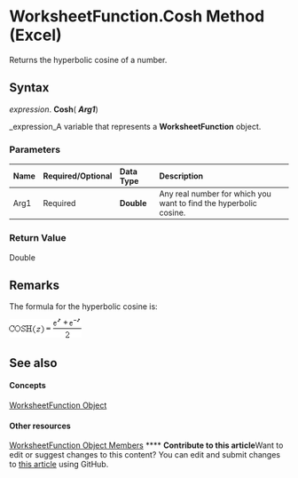 
# WorksheetFunction.Cosh Method (Excel)

Returns the hyperbolic cosine of a number.


## Syntax

 _expression_. **Cosh**( **_Arg1_**)

 _expression_A variable that represents a  **WorksheetFunction** object.


### Parameters



|**Name**|**Required/Optional**|**Data Type**|**Description**|
|:-----|:-----|:-----|:-----|
|Arg1|Required| **Double**|Any real number for which you want to find the hyperbolic cosine.|

### Return Value

Double


## Remarks

The formula for the hyperbolic cosine is: 


![](images/awfcosh_ZA06051127.gif)


## See also


#### Concepts


 [WorksheetFunction Object](7b1d5639-363d-632c-2cf0-2232562646b6.md)
#### Other resources


 [WorksheetFunction Object Members](6811ca87-4b53-0bff-88c9-30bf7497879a.md)
****   **Contribute to this article**Want to edit or suggest changes to this content? You can edit and submit changes to  [this article](https://github.com/jhershey00/VBA_Excel_Test/OpenXMLCon/articles/26a7e693-53f4-d4ff-d9c4-1cfa3b8fbb2a.md) using GitHub.

